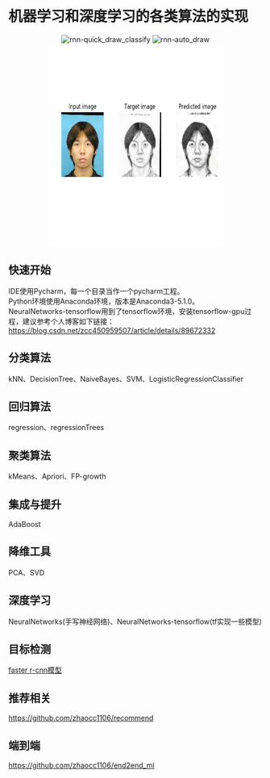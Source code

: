 # 机器学习和深度学习的各类算法的实现
<div align="center">
<img src="https://github.com/zhaocc1106/end2end_ml/blob/master/quick_draw/quick_draw_classify/out/quick_draw_classify.gif"  height="500" width="850" alt="rnn-quick_draw_classify">
<img src="https://github.com/zhaocc1106/end2end_ml/blob/master/quick_draw/auto_draw/out/autodrawer.gif"  height="400" width="350" alt="rnn-auto_draw">
<img src="https://github.com/zhaocc1106/machine_learn/blob/master/NeuralNetworks-tensorflow/generation_network_model/GAN/photo2sketch_01.png"  height="400" width="350" alt="gan-photo2sketch">
</div>

## 快速开始
   IDE使用Pycharm，每一个目录当作一个pycharm工程。<br>
   Python环境使用Anaconda环境，版本是Anaconda3-5.1.0。<br>
   NeuralNetworks-tensorflow用到了tensorflow环境，安装tensorflow-gpu过程，建议参考个人博客如下链接：
   https://blog.csdn.net/zcc450959507/article/details/89672332

## 分类算法
   kNN、DecisionTree、NaiveBayes、SVM、LogisticRegressionClassifier

## 回归算法
   regression、regressionTrees

## 聚类算法
   kMeans、Apriori、FP-growth
   
## 集成与提升
   AdaBoost

## 降维工具
   PCA、SVD

## 深度学习
   NeuralNetworks(手写神经网络)、NeuralNetworks-tensorflow(tf实现一些模型)

## 目标检测
   [faster r-cnn模型](https://github.com/zhaocc1106/tf-faster-rcnn)

## 推荐相关
   https://github.com/zhaocc1106/recommend
   
## 端到端
   https://github.com/zhaocc1106/end2end_ml
